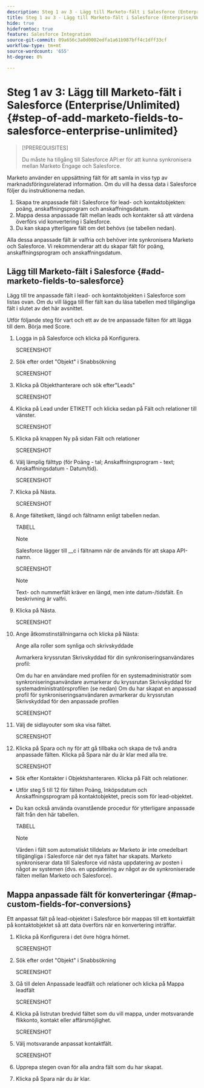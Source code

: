 ```yaml
---
description: Steg 1 av 3 - Lägg till Marketo-fält i Salesforce (Enterprise/Unlimited) - Marketo Docs - Produktdokumentation
title: Steg 1 av 3 - Lägg till Marketo-fält i Salesforce (Enterprise/Unlimited)
hide: true
hidefromtoc: true
feature: Salesforce Integration
source-git-commit: 09a656c3a0d0002edfa1a61b987bff4c1dff33cf
workflow-type: tm+mt
source-wordcount: '655'
ht-degree: 0%

---
```


# Steg 1 av 3: Lägg till Marketo-fält i Salesforce (Enterprise/Unlimited) {#step-of-add-marketo-fields-to-salesforce-enterprise-unlimited}

>[!PREREQUISITES]
>
>Du måste ha tillgång till Salesforce API:er för att kunna synkronisera mellan Marketo Engage och Salesforce.

Marketo använder en uppsättning fält för att samla in viss typ av marknadsföringsrelaterad information. Om du vill ha dessa data i Salesforce följer du instruktionerna nedan.

1. Skapa tre anpassade fält i Salesforce för lead- och kontaktobjekten: poäng, anskaffningsprogram och anskaffningsdatum.
1. Mappa dessa anpassade fält mellan leads och kontakter så att värdena överförs vid konvertering i Salesforce.
1. Du kan skapa ytterligare fält om det behövs (se tabellen nedan).

Alla dessa anpassade fält är valfria och behöver inte synkronisera Marketo och Salesforce. Vi rekommenderar att du skapar fält för poäng, anskaffningsprogram och anskaffningsdatum.

## Lägg till Marketo-fält i Salesforce {#add-marketo-fields-to-salesforce}

Lägg till tre anpassade fält i lead- och kontaktobjekten i Salesforce som listas ovan. Om du vill lägga till fler fält kan du läsa tabellen med tillgängliga fält i slutet av det här avsnittet.

Utför följande steg för vart och ett av de tre anpassade fälten för att lägga till dem. Börja med Score.

1. Logga in på Salesforce och klicka på Konfigurera.

   SCREENSHOT

1. Sök efter ordet &quot;Objekt&quot; i Snabbsökning

   SCREENSHOT

1. Klicka på Objekthanterare och sök efter&quot;Leads&quot;

   SCREENSHOT

1. Klicka på Lead under ETIKETT och klicka sedan på Fält och relationer till vänster.

   SCREENSHOT

1. Klicka på knappen Ny på sidan Fält och relationer

   SCREENSHOT

1. Välj lämplig fälttyp (för Poäng - tal; Anskaffningsprogram - text; Anskaffningsdatum - Datum/tid).

   SCREENSHOT

1. Klicka på Nästa.

   SCREENSHOT

1. Ange fältetikett, längd och fältnamn enligt tabellen nedan.

   TABELL

   >[!NOTE]
   >
   >Salesforce lägger till __c i fältnamn när de används för att skapa API-namn.

   SCREENSHOT

   >[!NOTE]
   >
   >Text- och nummerfält kräver en längd, men inte datum-/tidsfält. En beskrivning är valfri.

1. Klicka på Nästa.

   SCREENSHOT

1. Ange åtkomstinställningarna och klicka på Nästa:

   Ange alla roller som synliga och skrivskyddade

   Avmarkera kryssrutan Skrivskyddad för din synkroniseringsanvändares profil:

   Om du har en användare med profilen för en systemadministratör som synkroniseringsanvändare avmarkerar du kryssrutan Skrivskyddad för systemadministratörsprofilen (se nedan)
Om du har skapat en anpassad profil för synkroniseringsanvändaren avmarkerar du kryssrutan Skrivskyddad för den anpassade profilen

   SCREENSHOT

1. Välj de sidlayouter som ska visa fältet.

   SCREENSHOT

1. Klicka på Spara och ny för att gå tillbaka och skapa de två andra anpassade fälten. Klicka på Spara när du är klar med alla tre.

   SCREENSHOT

* Sök efter Kontakter i Objektshanteraren. Klicka på Fält och relationer.
* Utför steg 5 till 12 för fälten Poäng, Inköpsdatum och Anskaffningsprogram på kontaktobjektet, precis som för lead-objektet.
* Du kan också använda ovanstående procedur för ytterligare anpassade fält från den här tabellen.

  TABELL

  >[!NOTE]
  >
  >Värden i fält som automatiskt tilldelats av Marketo är inte omedelbart tillgängliga i Salesforce när det nya fältet har skapats. Marketo synkroniserar data till Salesforce vid nästa uppdatering av posten i något av systemen (dvs. en uppdatering av något av de synkroniserade fälten mellan Marketo och Salesforce).

## Mappa anpassade fält för konverteringar {#map-custom-fields-for-conversions}

Ett anpassat fält på lead-objektet i Salesforce bör mappas till ett kontaktfält på kontaktobjektet så att data överförs när en konvertering inträffar.

1. Klicka på Konfigurera i det övre högra hörnet.

   SCREENSHOT

1. Sök efter ordet &quot;Objekt&quot; i Snabbsökning

   SCREENSHOT

1. Gå till delen Anpassade leadfält och relationer och klicka på Mappa leadfält

   SCREENSHOT

1. Klicka på listrutan bredvid fältet som du vill mappa, under motsvarande flikkonto, kontakt eller affärsmöjlighet.

   SCREENSHOT

1. Välj motsvarande anpassat kontaktfält.

   SCREENSHOT

1. Upprepa stegen ovan för alla andra fält som du har skapat.

1. Klicka på Spara när du är klar.
